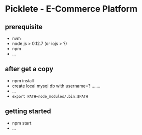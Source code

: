 Picklete - E-Commerce Platform
===============================

## prerequisite

* nvm
* node.js > 0.12.7 (or iojs > ?)
* npm
* ...

## after get a copy

* npm install
* create local mysql db with username=? .......
* ...
* `export PATH=node_modules/.bin:$PATH`

## getting started

* npm start
* ...


